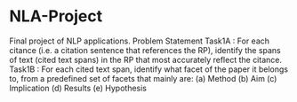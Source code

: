 # NLA-Project
Final project of NLP applications.
Problem Statement
Task1A : For each citance (i.e. a citation sentence that references the RP), identify the
spans of text (cited text spans) in the RP that most accurately reflect the citance.
Task1B : For each cited text span, identify what facet of the paper it belongs to, from a predefined set of facets that mainly are:
(a) Method 
(b) Aim
(c) Implication 
(d) Results
(e) Hypothesis
